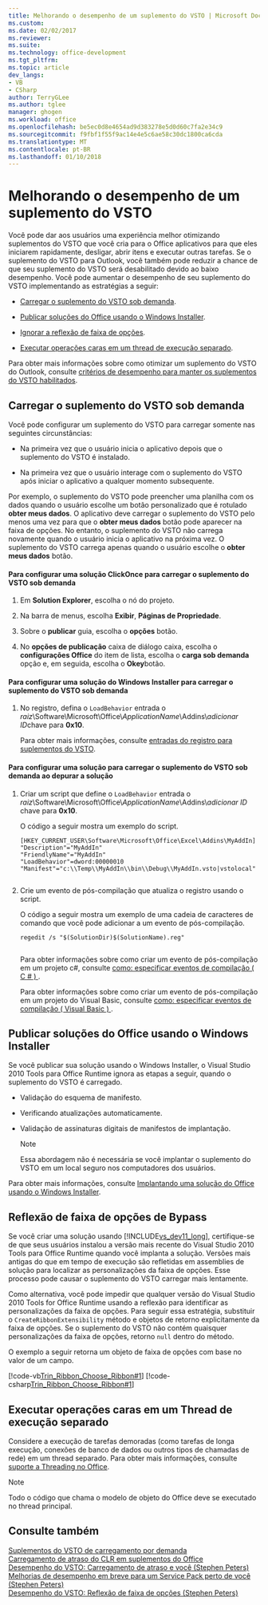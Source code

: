 ```yaml
---
title: Melhorando o desempenho de um suplemento do VSTO | Microsoft Docs
ms.custom: 
ms.date: 02/02/2017
ms.reviewer: 
ms.suite: 
ms.technology: office-development
ms.tgt_pltfrm: 
ms.topic: article
dev_langs:
- VB
- CSharp
author: TerryGLee
ms.author: tglee
manager: ghogen
ms.workload: office
ms.openlocfilehash: be5ec0d8e4654ad9d383278e5d0d60c7fa2e34c9
ms.sourcegitcommit: f9fbf1f55f9ac14e4e5c6ae58c30dc1800ca6cda
ms.translationtype: MT
ms.contentlocale: pt-BR
ms.lasthandoff: 01/10/2018
---
```

# <a name="improving-the-performance-of-a-vsto-add-in"></a>Melhorando o desempenho de um suplemento do VSTO
  Você pode dar aos usuários uma experiência melhor otimizando suplementos do VSTO que você cria para o Office aplicativos para que eles iniciarem rapidamente, desligar, abrir itens e executar outras tarefas. Se o suplemento do VSTO para Outlook, você também pode reduzir a chance de que seu suplemento do VSTO será desabilitado devido ao baixo desempenho. Você pode aumentar o desempenho de seu suplemento do VSTO implementando as estratégias a seguir:  
  
-   [Carregar o suplemento do VSTO sob demanda](#Load).  
  
-   [Publicar soluções do Office usando o Windows Installer](#Publish).  
  
-   [Ignorar a reflexão de faixa de opções](#Bypass).  
  
-   [Executar operações caras em um thread de execução separado](#Perform).  
  
 Para obter mais informações sobre como otimizar um suplemento do VSTO do Outlook, consulte [critérios de desempenho para manter os suplementos do VSTO habilitados](http://go.microsoft.com/fwlink/?LinkID=266503).  
  
##  <a name="Load"></a>Carregar o suplemento do VSTO sob demanda  
 Você pode configurar um suplemento do VSTO para carregar somente nas seguintes circunstâncias:  
  
-   Na primeira vez que o usuário inicia o aplicativo depois que o suplemento do VSTO é instalado.  
  
-   Na primeira vez que o usuário interage com o suplemento do VSTO após iniciar o aplicativo a qualquer momento subsequente.  
  
 Por exemplo, o suplemento do VSTO pode preencher uma planilha com os dados quando o usuário escolhe um botão personalizado que é rotulado **obter meus dados**. O aplicativo deve carregar o suplemento do VSTO pelo menos uma vez para que o **obter meus dados** botão pode aparecer na faixa de opções. No entanto, o suplemento do VSTO não carrega novamente quando o usuário inicia o aplicativo na próxima vez. O suplemento do VSTO carrega apenas quando o usuário escolhe o **obter meus dados** botão.  
  
#### <a name="to-configure-a-clickonce-solution-to-load-vsto-add-ins-on-demand"></a>Para configurar uma solução ClickOnce para carregar o suplemento do VSTO sob demanda  
  
1.  Em **Solution Explorer**, escolha o nó do projeto.  
  
2.  Na barra de menus, escolha **Exibir**, **Páginas de Propriedade**.  
  
3.  Sobre o **publicar** guia, escolha o **opções** botão.  
  
4.  No **opções de publicação** caixa de diálogo caixa, escolha o **configurações Office** do item de lista, escolha o **carga sob demanda** opção e, em seguida, escolha o **Okey**botão.  
  
#### <a name="to-configure-a-windows-installer-solution-to-load-vsto-add-ins-on-demand"></a>Para configurar uma solução do Windows Installer para carregar o suplemento do VSTO sob demanda  
  
1.  No registro, defina o `LoadBehavior` entrada o *raiz*\Software\Microsoft\Office\\*ApplicationName*\Addins\\*adicionar ID*chave para **0x10**.  
  
     Para obter mais informações, consulte [entradas do registro para suplementos do VSTO](../vsto/registry-entries-for-vsto-add-ins.md).  
  
#### <a name="to-configure-a-solution-to-load-vsto-add-ins-on-demand-while-you-debug-the-solution"></a>Para configurar uma solução para carregar o suplemento do VSTO sob demanda ao depurar a solução  
  
1.  Criar um script que define o `LoadBehavior` entrada o *raiz*\Software\Microsoft\Office\\*ApplicationName*\Addins\\*adicionar ID* chave para **0x10**.  
  
     O código a seguir mostra um exemplo do script.  
  
    ```  
    [HKEY_CURRENT_USER\Software\Microsoft\Office\Excel\Addins\MyAddIn]  
    "Description"="MyAddIn"  
    "FriendlyName"="MyAddIn"  
    "LoadBehavior"=dword:00000010  
    "Manifest"="c:\\Temp\\MyAddIn\\bin\\Debug\\MyAddIn.vsto|vstolocal"  
  
    ```  
  
2.  Crie um evento de pós-compilação que atualiza o registro usando o script.  
  
     O código a seguir mostra um exemplo de uma cadeia de caracteres de comando que você pode adicionar a um evento de pós-compilação.  
  
    ```  
    regedit /s "$(SolutionDir)$(SolutionName).reg"  
  
    ```  
  
     Para obter informações sobre como criar um evento de pós-compilação em um projeto c#, consulte [como: especificar eventos de compilação &#40; C &#35; &#41; ](/visualstudio/ide/how-to-specify-build-events-csharp).  
  
     Para obter informações sobre como criar um evento de pós-compilação em um projeto do Visual Basic, consulte [como: especificar eventos de compilação &#40; Visual Basic &#41; ](/visualstudio/ide/how-to-specify-build-events-visual-basic).  
  
##  <a name="Publish"></a>Publicar soluções do Office usando o Windows Installer  
 Se você publicar sua solução usando o Windows Installer, o Visual Studio 2010 Tools para Office Runtime ignora as etapas a seguir, quando o suplemento do VSTO é carregado.  
  
-   Validação do esquema de manifesto.  
  
-   Verificando atualizações automaticamente.  
  
-   Validação de assinaturas digitais de manifestos de implantação.  
  
    > [!NOTE]  
    >  Essa abordagem não é necessária se você implantar o suplemento do VSTO em um local seguro nos computadores dos usuários.  
  
 Para obter mais informações, consulte [Implantando uma solução do Office usando o Windows Installer](../vsto/deploying-an-office-solution-by-using-windows-installer.md).  
  
##  <a name="Bypass"></a>Reflexão de faixa de opções de Bypass  
 Se você criar uma solução usando [!INCLUDE[vs_dev11_long](../sharepoint/includes/vs-dev11-long-md.md)], certifique-se de que seus usuários instalou a versão mais recente do Visual Studio 2010 Tools para Office Runtime quando você implanta a solução. Versões mais antigas do que em tempo de execução são refletidas em assemblies de solução para localizar as personalizações da faixa de opções. Esse processo pode causar o suplemento do VSTO carregar mais lentamente.  
  
 Como alternativa, você pode impedir que qualquer versão do Visual Studio 2010 Tools for Office Runtime usando a reflexão para identificar as personalizações da faixa de opções. Para seguir essa estratégia, substituir o `CreateRibbonExtensibility` método e objetos de retorno explicitamente da faixa de opções. Se o suplemento do VSTO não contém quaisquer personalizações da faixa de opções, retorno `null` dentro do método.  
  
 O exemplo a seguir retorna um objeto de faixa de opções com base no valor de um campo.  
  
 [!code-vb[Trin_Ribbon_Choose_Ribbon#1](../vsto/codesnippet/VisualBasic/trin_ribbon_choose_ribbon_4/ThisWorkbook.vb#1)]
 [!code-csharp[Trin_Ribbon_Choose_Ribbon#1](../vsto/codesnippet/CSharp/trin_ribbon_choose_ribbon_4/ThisWorkbook.cs#1)]  
  
##  <a name="Perform"></a>Executar operações caras em um Thread de execução separado  
 Considere a execução de tarefas demoradas (como tarefas de longa execução, conexões de banco de dados ou outros tipos de chamadas de rede) em um thread separado. Para obter mais informações, consulte [suporte a Threading no Office](../vsto/threading-support-in-office.md).  
  
> [!NOTE]  
>  Todo o código que chama o modelo de objeto do Office deve se executado no thread principal.  
  
## <a name="see-also"></a>Consulte também  
 [Suplementos do VSTO de carregamento por demanda](http://blogs.msdn.com/b/andreww/archive/2008/07/14/demand-loading-vsto-add-ins.aspx)   
 [Carregamento de atraso do CLR em suplementos do Office](http://blogs.msdn.com/b/andreww/archive/2008/04/19/delay-loading-the-clr-in-office-add-ins.aspx)   
 [Desempenho do VSTO: Carregamento de atraso e você (Stephen Peters)](http://blogs.msdn.com/b/vsto/archive/2010/01/07/vsto-performance-delay-loading-and-you.aspx)   
 [Melhorias de desempenho em breve para um Service Pack perto de você (Stephen Peters)](http://blogs.msdn.com/b/vsto/archive/2010/11/30/performance-improvements-coming-soon-to-a-service-pack-near-you-stephen-peters.aspx)   
 [Desempenho do VSTO: Reflexão de faixa de opções (Stephen Peters)](http://blogs.msdn.com/b/vsto/archive/2010/06/03/vsto-performance-ribbon-reflection.aspx)  
  
  
